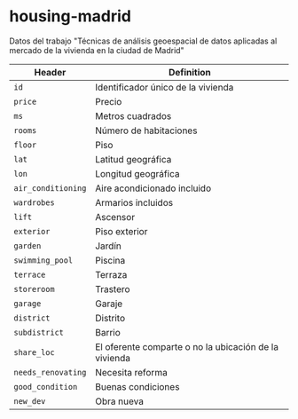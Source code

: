 # housing-madrid

Datos del trabajo "Técnicas de análisis geoespacial de datos aplicadas al mercado de la vivienda en la ciudad de Madrid"

Header | Definition
---|---------
`id` | Identificador único de la vivienda
`price` | Precio
`ms` | Metros cuadrados
`rooms` | Número de habitaciones
`floor` | Piso
`lat` | Latitud geográfica
`lon` | Longitud geográfica
`air_conditioning` | Aire acondicionado incluido
`wardrobes` | Armarios incluidos
`lift` | Ascensor
`exterior` | Piso exterior
`garden` | Jardín
`swimming_pool` | Piscina
`terrace ` | Terraza
`storeroom` | Trastero
`garage` | Garaje
`district` | Distrito
`subdistrict` | Barrio
`share_loc` | El oferente comparte o no la ubicación de la vivienda
`needs_renovating` | Necesita reforma
`good_condition` | Buenas condiciones
`new_dev` | Obra nueva
